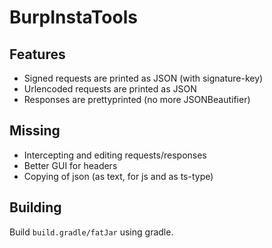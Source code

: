 # BurpInstaTools

## Features
 - Signed requests are printed as JSON (with signature-key)
 - Urlencoded requests are printed as JSON
 - Responses are prettyprinted (no more JSONBeautifier)
 
## Missing
 - Intercepting and editing requests/responses
 - Better GUI for headers
 - Copying of json (as text, for js and as ts-type)
 
## Building
Build `build.gradle/fatJar` using gradle.
